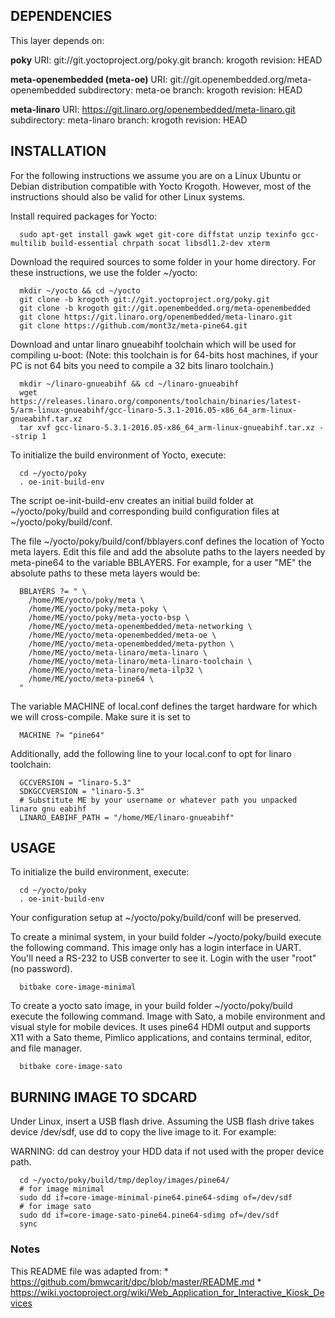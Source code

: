 ## DEPENDENCIES ##

  This layer depends on:

  **poky** 
  URI: git://git.yoctoproject.org/poky.git 
  branch: krogoth 
  revision: HEAD 

  **meta-openembedded (meta-oe)** 
  URI: git://git.openembedded.org/meta-openembedded 
  subdirectory: meta-oe 
  branch: krogoth 
  revision: HEAD 

  **meta-linaro** 
  URI: https://git.linaro.org/openembedded/meta-linaro.git 
  subdirectory: meta-linaro
  branch: krogoth 
  revision: HEAD 


## INSTALLATION ##

  For the following instructions we assume you are on a Linux Ubuntu or Debian distribution compatible with Yocto Krogoth.
  However, most of the instructions should also be valid for other Linux systems.

  Install required packages for Yocto:

  ```shell
    sudo apt-get install gawk wget git-core diffstat unzip texinfo gcc-multilib build-essential chrpath socat libsdl1.2-dev xterm
  ```

  Download the required sources to some folder in your home directory.
  For these instructions, we use the folder ~/yocto:

  ```shell
    mkdir ~/yocto && cd ~/yocto
    git clone -b krogoth git://git.yoctoproject.org/poky.git
    git clone -b krogoth git://git.openembedded.org/meta-openembedded
    git clone https://git.linaro.org/openembedded/meta-linaro.git
    git clone https://github.com/mont3z/meta-pine64.git

  ```

  Download and untar linaro gnueabihf toolchain which will be used for compiling u-boot:
  (Note: this toolchain is for 64-bits host machines, if your PC is not 64 bits you need to compile a 32 bits linaro toolchain.)

  ```shell
    mkdir ~/linaro-gnueabihf && cd ~/linaro-gnueabihf
    wget https://releases.linaro.org/components/toolchain/binaries/latest-5/arm-linux-gnueabihf/gcc-linaro-5.3.1-2016.05-x86_64_arm-linux-gnueabihf.tar.xz
    tar xvf gcc-linaro-5.3.1-2016.05-x86_64_arm-linux-gnueabihf.tar.xz --strip 1
  ```

  To initialize the build environment of Yocto, execute:

  ```shell
    cd ~/yocto/poky
    . oe-init-build-env
  ```

  The script oe-init-build-env creates an initial build folder at ~/yocto/poky/build and corresponding build configuration files at ~/yocto/poky/build/conf.

  The file ~/yocto/poky/build/conf/bblayers.conf defines the location of Yocto meta layers.
  Edit this file and add the absolute paths to the layers needed by meta-pine64 to the variable BBLAYERS. For example, for a user "ME" the
  absolute paths to these meta layers would be:

  ```shell
    BBLAYERS ?= " \
      /home/ME/yocto/poky/meta \
      /home/ME/yocto/poky/meta-poky \
      /home/ME/yocto/poky/meta-yocto-bsp \
      /home/ME/yocto/meta-openembedded/meta-networking \
      /home/ME/yocto/meta-openembedded/meta-oe \
      /home/ME/yocto/meta-openembedded/meta-python \
      /home/ME/yocto/meta-linaro/meta-linaro \
      /home/ME/yocto/meta-linaro/meta-linaro-toolchain \
      /home/ME/yocto/meta-linaro/meta-ilp32 \
      /home/ME/yocto/meta-pine64 \
    "
  ```

  The variable MACHINE of local.conf defines the target hardware for which we will cross-compile.
  Make sure it is set to

  ```shell
    MACHINE ?= "pine64"
  ```

  Additionally, add the following line to your local.conf to opt for linaro toolchain:

  ```shell
    GCCVERSION = "linaro-5.3"
    SDKGCCVERSION = "linaro-5.3"
    # Substitute ME by your username or whatever path you unpacked linaro gnu eabihf
    LINARO_EABIHF_PATH = "/home/ME/linaro-gnueabihf"
  ```

## USAGE ##

  To initialize the build environment, execute:

  ```shell
    cd ~/yocto/poky
    . oe-init-build-env
  ```

  Your configuration setup at ~/yocto/poky/build/conf will be preserved.

  To create a minimal system, in your build folder ~/yocto/poky/build execute the following command. This image only has a
  login interface in UART. You'll need a RS-232 to USB converter to see it. Login with the user "root" (no password).

  ```shell
    bitbake core-image-minimal
  ```

  To create a yocto sato image, in your build folder ~/yocto/poky/build execute the following command. Image with Sato, a mobile 
  environment and visual style for mobile devices. It uses pine64 HDMI output and supports X11 with a Sato theme, Pimlico applications, 
  and contains terminal, editor, and file manager. 

  ```shell
    bitbake core-image-sato
  ```

## BURNING IMAGE TO SDCARD ##

  Under Linux, insert a USB flash drive.  Assuming the USB flash drive takes device /dev/sdf, use dd to copy the live image to it. 
  For example:

  WARNING: dd can destroy your HDD data if not used with the proper device path.

  ```shell
    cd ~/yocto/poky/build/tmp/deploy/images/pine64/
    # for image minimal
    sudo dd if=core-image-minimal-pine64.pine64-sdimg of=/dev/sdf
    # for image sato
    sudo dd if=core-image-sato-pine64.pine64-sdimg of=/dev/sdf
    sync
  ```

### Notes ###
  This README file was adapted from:
    * https://github.com/bmwcarit/dpc/blob/master/README.md
    * https://wiki.yoctoproject.org/wiki/Web_Application_for_Interactive_Kiosk_Devices

